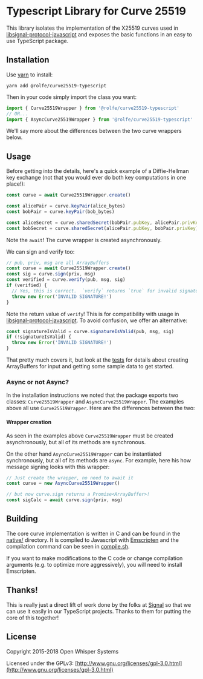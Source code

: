 # Typescript Library for Curve 25519

This library isolates the implementation of the X25519 curves used in [libsignal-protocol-javascript](https://github.com/signalapp/libsignal-protocol-javascript)
and exposes the basic functions in an easy to use TypeScript package.

## Installation

Use [yarn](https://yarnpkg.com/) to install:

```
yarn add @rolfe/curve25519-typescript
```

Then in your code simply import the class you want:

```typescript
import { Curve25519Wrapper } from '@rolfe/curve25519-typescript'
// OR...
import { AsyncCurve25519Wrapper } from '@rolfe/curve25519-typescript'
```

We'll say more about the differences between the two curve wrappers below.

## Usage

Before getting into the details, here's a quick example of a Diffie-Hellman key exchange (not that you would ever do both key computations in one place!):

```typescript
const curve = await Curve25519Wrapper.create()

const alicePair = curve.keyPair(alice_bytes)
const bobPair = curve.keyPair(bob_bytes)

const aliceSecret = curve.sharedSecret(bobPair.pubKey, alicePair.privKey)
const bobSecret = curve.sharedSecret(alicePair.pubKey, bobPair.privKey)
```

Note the `await`! The curve wrapper is created asynchronously.

We can sign and verify too:

```typescript
// pub, priv, msg are all ArrayBuffers
const curve = await Curve25519Wrapper.create()
const sig = curve.sign(priv, msg)
const verified = curve.verify(pub, msg, sig)
if (verified) {
  // Yes, this is correct.  `verify` returns `true` for invalid signatures
  throw new Error('INVALID SIGNATURE!')
}
```

Note the return value of `verify`! This is for compatibility with usage in [libsignal-protocol-javascript](https://github.com/signalapp/libsignal-protocol-javascript).
To avoid confusion, we offer an alternative:

```typescript
const signatureIsValid = curve.signatureIsValid(pub, msg, sig)
if (!signatureIsValid) {
  throw new Error('INVALID SIGNATURE!')
}
```

That pretty much covers it, but look at the [tests](https://github.com/privacyresearchgroup/curve25519-typescript/tree/master/src/__tests__) for details about
creating ArrayBuffers for input and getting some sample data to get started.

### Async or not Async?

In the installation instructions we noted that the package exports two classes: `Curve25519Wrapper` and `AsyncCurve25519Wrapper`. The examples above
all use `Curve25519Wrapper`. Here are the differences between the two:

#### Wrapper creation

As seen in the examples above `Curve25519Wrapper` must be created asynchronously, but all of its methods are synchronous.

On the other hand `AsyncCurve25519Wrapper` can be instantiated synchronously, but all of its methods are `async`. For example, here his how
message signing looks with this wrapper:

```typescript
// Just create the wrapper, no need to await it
const curve = new AsyncCurve25519Wrapper()

// but now curve.sign returns a Promise<ArrayBuffer>!
const sigCalc = await curve.sign(priv, msg)
```

## Building

The core curve implementation is written in C and can be found in the [native/](https://github.com/privacyresearchgroup/curve25519-typescript/tree/master/native) directory. It is compiled
to Javascript with [Emscripten](https://emscripten.org/) and the compilation command can be seen in [compile.sh](https://github.com/privacyresearchgroup/curve25519-typescript/blob/master/compile.sh).

If you want to make modifications to the C code or change compilation arguments (e.g. to optimize more aggressively), you will need to install Emscripten.

## Thanks!

This is really just a direct lift of work done by the folks at [Signal](https://signal.org) so that we can use it easily in our TypeScript projects. Thanks to them for putting the core of this together!

## License

Copyright 2015-2018 Open Whisper Systems

Licensed under the GPLv3: [http://www.gnu.org/licenses/gpl-3.0.html](http://www.gnu.org/licenses/gpl-3.0.html)
